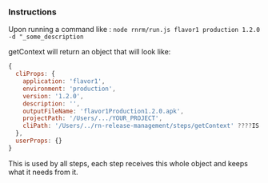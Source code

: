 ### Instructions

Upon running a command like :
`node rnrm/run.js flavor1 production 1.2.0 -d "_some_description`

getContext will return an object that will look like:

```js
{
  cliProps: {
    application: 'flavor1',
    environment: 'production',
    version: '1.2.0',
    description: '',
    outputFileName: 'flavor1Production1.2.0.apk',
    projectPath: '/Users/.../YOUR_PROJECT',
    cliPath: '/Users/../rn-release-management/steps/getContext' ????IS THIR RIGHT?
  },
  userProps: {}
}
```

This is used by all steps, each step receives this whole object and keeps what it needs from it.
